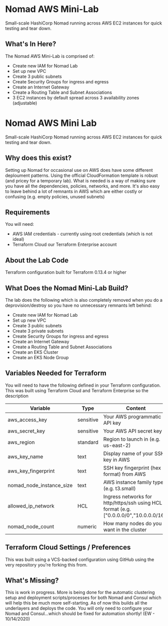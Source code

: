 # Nomad AWS Mini-Lab

Small-scale HashiCorp Nomad running across AWS EC2 instances for quick testing and tear down.

## What's In Here?

The Nomad AWS Mini-Lab is comprised of:

* Create new IAM for Nomad Lab
* Set up new VPC
* Create 3 public subnets
* Create Security Groups for ingress and egress
* Create an Internet Gateway
* Create a Routing Table and Subnet Associations
* 3 EC2 instances by default spread across 3 availability zones (adjustable)

# Nomad AWS Mini Lab

Small-scale HashiCorp Nomad running across AWS EC2 instances for quick testing and tear down.


## Why does this exist?

Setting up Nomad for occasional use on AWS does have some different deploument patterns.  Using the official CloudFormation template is robust (and pricey for a temporary lab).  What is needed is a way of making sure you have all the dependencies, policies, networks, and more.  It's also easy to leave behind a lot of remnants in AWS which are either costly or confusing (e.g. empty policies, unused subnets)

## Requirements

You will need:
* AWS IAM credentials - currently using root credentials (which is not ideal)
* Terraform Cloud our Terraform Enterprise account

## About the Lab Code

Terraform configuration built for Terraform 0.13.4 or higher

## What Does the Nomad Mini-Lab Build?

The lab does the following which is also completely removed when you do a deprovision/destroy so you have no unnecessary remnants left behind:

* Create new IAM for Nomad Lab
* Set up new VPC
* Create 3 public subnets
* Create 3 private subnets
* Create Security Groups for ingress and egress
* Create an Internet Gateway
* Create a Routing Table and Subnet Associations
* Create an EKS Cluster
* Create an EKS Node Group

## Variables Needed for Terraform

You will need to have the following defined in your Terraform configuration. This was built using Terraform Cloud and Terraform Enterprise so the description 

| Variable  | Type | Content |
| ------------- | ------------- | ------------- |
| aws_access_key | sensitive | Your AWS programmatic API key |
| aws_secret_key | sensitive | Your AWS API secret key |
| aws_region | standard | Region to launch in (e.g. us-east-2) |
| aws_key_name | text | Display name of your SSH key in AWS |
| aws_key_fingerprint | text | SSH key fingerprint (hex format) from AWS |
| nomad_node_instance_size | text | AWS instance family type (e.g. t3.small) |
| allowed_ip_network | HCL | Ingress networks for http/https/ssh using HCL format (e.g. ["0.0.0.0/0","10.0.0.0/16"] |
| nomad_node_count | numeric | How many nodes do you want in the cluster |

## Terraform Cloud Settings / Preferences

This was built using a VCS-backed configuration using GitHub using the very repository you're forking this from. 

## What's Missing?

This is work in progress. More is being done for the automatic clustering setup and deployment scripts/processes for both Nomad and Consul which will help this be much more self-starting. As of now this builds all the underlayers and deploys the code. You will only need to configure your Nomad and Consul...which should be fixed for automation shortly! (EW - 10/14/2020)

